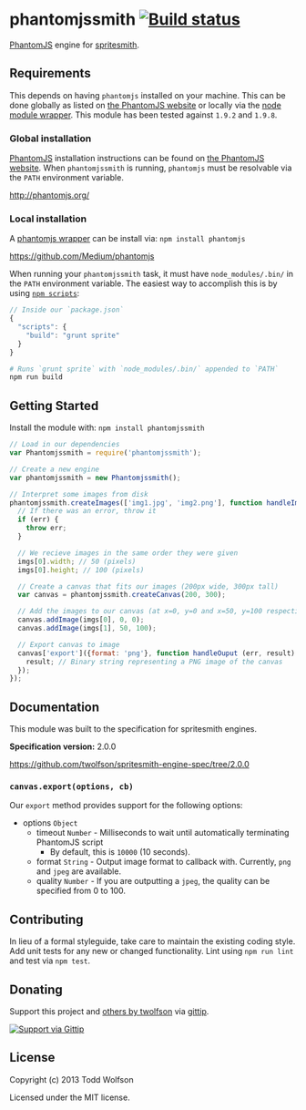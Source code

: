 # phantomjssmith [![Build status](https://travis-ci.org/twolfson/phantomjssmith.png?branch=master)](https://travis-ci.org/twolfson/phantomjssmith)

[PhantomJS][phantomjs] engine for [spritesmith][].

[phantomjs]: http://phantomjs.org/
[spritesmith]: https://github.com/Ensighten/spritesmith

## Requirements
This depends on having `phantomjs` installed on your machine. This can be done globally as listed on [the PhantomJS website][phantomjs] or locally via the [node module wrapper][npm-phantomjs]. This module has been tested against `1.9.2` and `1.9.8`.

[npm-phantomjs]: https://github.com/Medium/phantomjs

### Global installation
[PhantomJS][phantomjs] installation instructions can be found on [the PhantomJS website][phantomjs]. When `phantomjssmith` is running, `phantomjs` must be resolvable via the `PATH` environment variable.

http://phantomjs.org/

### Local installation
A [phantomjs wrapper][npm-phantomjs] can be install via: `npm install phantomjs`

https://github.com/Medium/phantomjs

When running your `phantomjssmith` task, it must have `node_modules/.bin/` in the `PATH` environment variable. The easiest way to accomplish this is by using [`npm scripts`][npm-scripts]:

[npm-scripts]: https://docs.npmjs.com/misc/scripts

```js
// Inside our `package.json`
{
  "scripts": {
    "build": "grunt sprite"
  }
}
```

```bash
# Runs `grunt sprite` with `node_modules/.bin/` appended to `PATH`
npm run build
```

## Getting Started
Install the module with: `npm install phantomjssmith`

```js
// Load in our dependencies
var Phantomjssmith = require('phantomjssmith');

// Create a new engine
var phantomjssmith = new Phantomjssmith();

// Interpret some images from disk
phantomjssmith.createImages(['img1.jpg', 'img2.png'], function handleImages (err, imgs) {
  // If there was an error, throw it
  if (err) {
    throw err;
  }

  // We recieve images in the same order they were given
  imgs[0].width; // 50 (pixels)
  imgs[0].height; // 100 (pixels)

  // Create a canvas that fits our images (200px wide, 300px tall)
  var canvas = phantomjssmith.createCanvas(200, 300);

  // Add the images to our canvas (at x=0, y=0 and x=50, y=100 respectively)
  canvas.addImage(imgs[0], 0, 0);
  canvas.addImage(imgs[1], 50, 100);

  // Export canvas to image
  canvas['export']({format: 'png'}, function handleOuput (err, result) {
    result; // Binary string representing a PNG image of the canvas
  });
});
```

## Documentation
This module was built to the specification for spritesmith engines.

**Specification version:** 2.0.0

https://github.com/twolfson/spritesmith-engine-spec/tree/2.0.0

### `canvas.export(options, cb)`
Our `export` method provides support for the following options:

- options `Object`
    - timeout `Number` - Milliseconds to wait until automatically terminating PhantomJS script
        - By default, this is `10000` (10 seconds).
    - format `String` - Output image format to callback with. Currently, `png` and `jpeg` are available.
    - quality `Number` - If you are outputting a `jpeg`, the quality can be specified from 0 to 100.

## Contributing
In lieu of a formal styleguide, take care to maintain the existing coding style. Add unit tests for any new or changed functionality. Lint using `npm run lint` and test via `npm test`.

## Donating
Support this project and [others by twolfson][gittip] via [gittip][].

[![Support via Gittip][gittip-badge]][gittip]

[gittip-badge]: https://rawgithub.com/twolfson/gittip-badge/master/dist/gittip.png
[gittip]: https://www.gittip.com/twolfson/

## License
Copyright (c) 2013 Todd Wolfson

Licensed under the MIT license.
